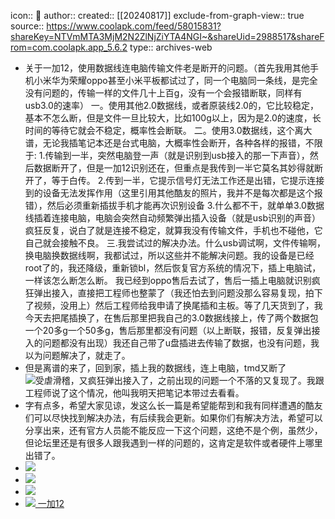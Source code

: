 icon:: 💾
author:: 
created:: [[20240817]]
exclude-from-graph-view:: true
source:: https://www.coolapk.com/feed/58015831?shareKey=NTVmMTA3MjM2N2ZlNjZiYTA4NGI~&shareUid=2988517&shareFrom=com.coolapk.app_5.6.2
type:: archives-web

- 关于一加12，使用数据线连电脑传输文件老是断开的问题。（首先我用其他手机小米华为荣耀oppo甚至小米平板都试过了，同一个电脑同一条线，是完全没有问题的，传输一样的文件几十上百g，没有一个会报错断联，同样有usb3.0的速率） 一。使用其他2.0数据线，或者原装线2.0的，它比较稳定，基本不怎么断，但是文件一旦比较大，比如100g以上，因为是2.0的速度，长时间的等待它就会不稳定，概率性会断联。 二。使用3.0数据线，这个离大谱，无论我插笔记本还是台式电脑，大概率性会断开，各种各样的报错，不限于: 1.传输到一半，突然电脑登一声（就是识别到usb接入的那一下声音），然后数据断开了，但是一加12识别还在，但重点是我传到一半它莫名其妙得就断开了，等于白传。 2.传到一半，它提示信号灯无法工作还是出错，它提示连接到的设备无法发挥作用（这里引用其他酷友的照片，我并不是每次都是这个报错），然后必须重新插拔手机才能再次识别设备 3.什么都不干，就单单3.0数据线插着连接电脑，电脑会突然自动频繁弹出插入设备（就是usb识别的声音）疯狂反复，说白了就是连接不稳定，就算我没有传输文件，手机也不碰他，它自己就会接触不良。 三.我尝试过的解决办法。什么usb调试啊，文件传输啊，换电脑换数据线啊，我都试过，所以这些并不能解决问题。我的设备是已经root了的，我还降级，重新锁bl，然后恢复官方系统的情况下，插上电脑试，一样该怎么断怎么断。 我已经到oppo售后去试了，售后一插上电脑就识别疯狂弹出接入，直接把工程师也整蒙了（我还怕去到问题没那么容易复现，拍下了视频，没用上）然后工程师给我申请了换尾插和主板。等了几天货到了，我今天去把尾插换了，在售后那里把我自己的3.0数据线接上，传了两个数据包 一个20多g一个50多g，售后那里都没有问题（以上断联，报错，反复弹出接入的问题都没有出现）我还自己带了u盘插进去传输了数据，也没有问题，我以为问题解决了，就走了。
- 但是离谱的来了，回到家，插上我的数据线，连上电脑，tmd又断了![受虐滑稽](http://static.coolapk.com/emoticons/v9/coolapk_emotion_64_shounuehuaji.png)，又疯狂弹出接入了，之前出现的问题一个不落的又复现了。我跟工程师说了这个情况，他叫我明天把笔记本带过去看看。
- 字有点多，希望大家见谅，发这么长一篇是希望能帮到和我有同样遭遇的酷友们可以尽快找到解决办法，有后续我会更新。如果你们有解决方法，希望可以分享出来，还有官方人员能不能反应一下这个问题，这绝不是个例，虽然少，但论坛里还是有很多人跟我遇到一样的问题的，这肯定是软件或者硬件上哪里出错了。
- ![](//image.coolapk.com/feed/2024/0805/20/3710346_bd701402_0204_3715_335@2350x1763.jpeg.m.jpg)
- ![](//image.coolapk.com/feed/2024/0805/20/3710346_3b660615_0204_3718_862@3325x2494.jpeg.m.jpg)
- ![](//image.coolapk.com/feed/2024/0805/20/3710346_9eacf194_0204_3728_137@3325x2494.jpeg.m.jpg)
- [ ![](http://image.coolapk.com/product_logo/2023/1205/17/0_9070_8904_369@1032x1032.png.t.jpg) 一加12 ](/product/3337)